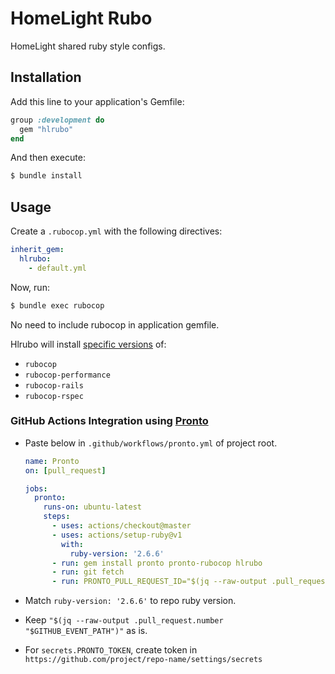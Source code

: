 # HomeLight Rubo

HomeLight shared ruby style configs.

## Installation

Add this line to your application's Gemfile:

```ruby
group :development do
  gem "hlrubo"
end
```

And then execute:

```bash
$ bundle install
```

## Usage

Create a `.rubocop.yml` with the following directives:

```yaml
inherit_gem:
  hlrubo:
    - default.yml
```

Now, run:

```bash
$ bundle exec rubocop
```

No need to include rubocop in application gemfile.

Hlrubo will install [specific versions](https://github.com/homelight/hlrubo/blob/master/hlrubo.gemspec) of:
- `rubocop`
- `rubocop-performance`
- `rubocop-rails`
- `rubocop-rspec`

### GitHub Actions Integration using [Pronto](https://github.com/prontolabs/pronto)
- Paste below in `.github/workflows/pronto.yml` of project root.

  ```yaml
  name: Pronto
  on: [pull_request]

  jobs:
    pronto:
      runs-on: ubuntu-latest
      steps:
        - uses: actions/checkout@master
        - uses: actions/setup-ruby@v1
          with:
            ruby-version: '2.6.6'
        - run: gem install pronto pronto-rubocop hlrubo
        - run: git fetch
        - run: PRONTO_PULL_REQUEST_ID="$(jq --raw-output .pull_request.number "$GITHUB_EVENT_PATH")" PRONTO_GITHUB_ACCESS_TOKEN="${{ secrets.PRONTO_TOKEN }}" pronto run -f github_status github_pr -c origin/master
  ```

- Match `ruby-version: '2.6.6'` to repo ruby version.
- Keep `"$(jq --raw-output .pull_request.number "$GITHUB_EVENT_PATH")"` as is.
- For `secrets.PRONTO_TOKEN`, create token in `https://github.com/project/repo-name/settings/secrets`
